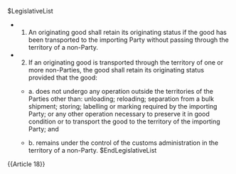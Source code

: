 $LegislativeList
* 1. An originating good shall retain its originating status if the good has been transported to the importing Party without passing through the territory of a non-Party.

* 2. If an originating good is transported through the territory of one or more non-Parties, the good shall retain its originating status provided that the good:

  * a. does not undergo any operation outside the territories of the Parties other than: unloading; reloading; separation from a bulk shipment; storing; labelling or marking required by the importing Party; or any other operation necessary to preserve it in good condition or to transport the good to the territory of the importing Party; and

  * b. remains under the control of the customs administration in the territory of a non-Party.
$EndLegislativeList

{{Article 18}}